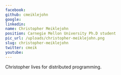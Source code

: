 ```yaml
---
facebook: 
github: cmeiklejohn
google: 
linkedin: 
name: Christopher Meiklejohn
position: Carnegie Mellon University Ph.D student
pic_url: /uploads/christopher-meiklejohn.png
slug: christopher-meiklejohn
twitter: cmeik
youtube: 
---
```

<p>Christopher&nbsp;lives for distributed programming.&nbsp;</p>
